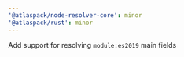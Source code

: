 ```yaml
---
'@atlaspack/node-resolver-core': minor
'@atlaspack/rust': minor
---
```


Add support for resolving `module:es2019` main fields
